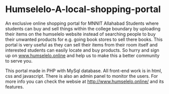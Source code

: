 # Humselelo-A-local-shopping-portal
An exclusive online shopping portal for MNNIT Allahabad Students where students can buy and sell things within the college boundary
by uploading their items on the humselelo website instead of searching people to buy their unwanted products for 
e.g. going book stores to sell there books. This portal is very useful as they can sell their items from their room itself 
and interested students can easily locate and buy products. So hurry and sign up on www.humselelo.online and help us to make
this a better community to serve you.

This portal made in PHP with MySql database. All front-end work is in html, css and javascript. There is also an admin panel to monitor 
the users. For more info you can check the websie at http://www.humselelo.online/ and its features.
